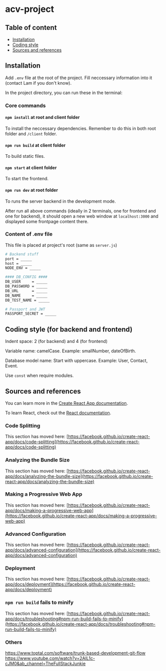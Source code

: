 # acv-project


## Table of content

- [Installation](#installation)
- [Coding style](#coding-style)
- [Sources and references](#sources-and-references)

## Installation

Add `.env` file at the root of the project. Fill neccessary information into it (contact Lam if you don't know).

In the project directory, you can run these in the terminal:

### Core commands

#### `npm install` at root and client folder

To install the neccessary dependencies. Remember to do this in both root folder and `/client` folder.

#### `npm run build` at client folder

To build static files.

#### `npm start` at client folder

To start the frontend.

#### `npm run dev` at root folder

To runs the server backend in the development mode.

After run all above commands (ideally in 2 terminals, one for frontend and one for backend), it should open a new web window at `localhost:3000` and displayed some frontpage content there.

### Content of .env file

This file is placed at project's root (same as `server.js`)

```bash
# Backend stuff
port = _____
host = _____
NODE_ENV = _____

#### DB_CONFIG ####
DB_USER     = _____
DB_PASSWORD = _____
DB_URL      = _____
DB_NAME     = _____
DB_TEST_NAME = _____

# Passport and JWT
PASSPORT_SECRET = _____

```

## Coding style (for backend and frontend)

Indent space: 2 (for backend) and 4 (for frontend)

Variable name: camelCase. Example: smallNumber, dateOfBirth.

Database model name: Start with uppercase. Example: User, Contact, Event.

Use `const` when require modules.


## Sources and references

You can learn more in the [Create React App documentation](https://facebook.github.io/create-react-app/docs/getting-started).

To learn React, check out the [React documentation](https://reactjs.org/).

### Code Splitting

This section has moved here: [https://facebook.github.io/create-react-app/docs/code-splitting](https://facebook.github.io/create-react-app/docs/code-splitting)

### Analyzing the Bundle Size

This section has moved here: [https://facebook.github.io/create-react-app/docs/analyzing-the-bundle-size](https://facebook.github.io/create-react-app/docs/analyzing-the-bundle-size)

### Making a Progressive Web App

This section has moved here: [https://facebook.github.io/create-react-app/docs/making-a-progressive-web-app](https://facebook.github.io/create-react-app/docs/making-a-progressive-web-app)

### Advanced Configuration

This section has moved here: [https://facebook.github.io/create-react-app/docs/advanced-configuration](https://facebook.github.io/create-react-app/docs/advanced-configuration)

### Deployment

This section has moved here: [https://facebook.github.io/create-react-app/docs/deployment](https://facebook.github.io/create-react-app/docs/deployment)

### `npm run build` fails to minify

This section has moved here: [https://facebook.github.io/create-react-app/docs/troubleshooting#npm-run-build-fails-to-minify](https://facebook.github.io/create-react-app/docs/troubleshooting#npm-run-build-fails-to-minify)

### Others

<https://www.toptal.com/software/trunk-based-development-git-flow>
<https://www.youtube.com/watch?v=2AIL1c-cJM0&ab_channel=TheFullStackJunkie>